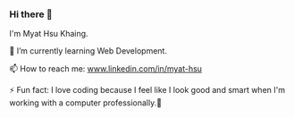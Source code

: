 ### Hi there 👋

I'm Myat Hsu Khaing.
 
 🌱 I’m currently learning Web Development.
 
 📫 How to reach me: www.linkedin.com/in/myat-hsu
 
 ⚡ Fun fact: I love coding because I feel like I look good and smart when I'm working with a computer professionally.🤭
 
